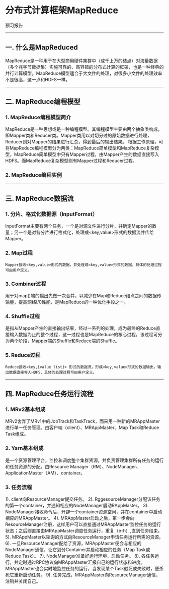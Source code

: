 ﻿# 分布式计算框架MapReduce

预习报告

---
## 一. 什么是MapReduced
MapReduce是一种用于在大型商用硬件集群中（成千上万的结点）对海量数据（多个兆字节数据集）实施可靠的、高容错的分布式计算的框架，也是一种经典的并行计算模型。MapReduce模型适合于大文件的处理，对很多小文件的处理效率不是很高，这一点和HDFS一样。

---

## 二. MapReduce编程模型
### 1. MapReduce编程模型简介
MapReduce是一种思想或是一种编程模型。其编程模型主要由两个抽象类构成，即Mapper类和Reducer类。Mapper类用以对切分过的原始数据进行处理，Reducer则对Mapper的结果进行汇总，得到最后的输出结果。
根据工作原理，可将MapReduce编程模型分为两类：MapReduce简单模型和MapReduce复杂模型。MapReduce简单模型中只有Mapper过程，由Mapper产生的数据直接写入HDFS。而MapReduce复杂模型则有Mapper过程和Reducer过程。
    
### 2. MapReduce编程实例

---

## 三. MapReduce数据流
### 1. 分片、格式化数据源（InputFormat）
InputFormat主要有两个任务，一个是对源文件进行分片，并确定Mapper的数量；另一个是对各分片进行格式化，处理成<key,value>形式的数据流并传给Mapper。
### 2. Map过程
    Mapper接收<key,value>形式的数据，并处理成<key,value>形式的数据，具体的处理过程可由用户定义。
### 3. Combiner过程
用于对map()端的输出先做一次合并，以减少在Map和Reduce结点之间的数据传输量，提高网络I/0性能，是MapReduce的一种优化手段之一。
### 4. Shuffle过程
是指从Mapper产生的直接输出结果，经过一系列的处理，成为最终的Reduce直接输入数据为止的整个过程，这一过程也是MapReduce的核心过程。该过程可分为两个阶段，Mapper端的Shuffle和Reduce端的Shuffle。
### 5. Reduce过程
    Reduce接收<key,{value list}> 形式的数据流，形成<key,value>形式的数据输出，输出数据直接写入HDFS，具体的处理过程可由用户定义。

---
## 四. MapReduce任务运行流程
### 1. MRv2基本组成
MRv2舍弃了MRv1中的JobTrack和TaskTrack，而采用一种新的MRAppMaster进行单一任务管理。由客户端（client）、MRAppMaster、Map Task和Reduce Task组成。
### 2. Yarn基本组成
是一个资源管理平台，监控和调度整个集群资源，并负责管理集群所有任务的运行和任务资源的分配。由Resource Manager（RM）、NodeManager、ApplicationMaster（AM）、container。
### 3. 任务流程
1). client向ResourceManager提交任务。
2). RggesourceManager分配该任务的第一个container，并通知相应的NodeManager启动RAppMaster。
3). NodeManager接收命令后，开辟一个container资源空间，并在container中启动相应的MRAppMaster。
4). MRAppMaster启动之后，第一步会向ResourceManager注册，这样用户可以直接通过MRAppMaster监控任务的运行状态；之后则直接由MRAppMaster调度任务运行，重复（e-h）,直到任务结束。
5). MRAppMaster以轮询的方式向ResourceManager申请任务运行所需的资源。
6). 一旦ResourceManager配给了资源，MRAppMaster便会与相应的NodeManager通信，让它划分Container并启动相应的任务（Map Task或Reduce Task）。
7). NodeManager准备好运行环境，启动任务。
8). 各任务运行，并定时通过RPC协议向MRAppMaster汇报自己的运行状态和进度。MRAppMaster也会实时地监控任务的运行，当发现某个Task假死或失败时，便杀死它重新启动任务。
9). 任务完成，MRAppMaster向ResourceManager通信，注销并关闭自己。


